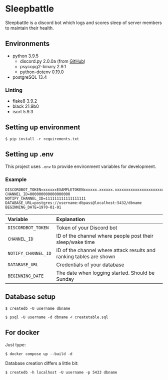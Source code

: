 # Sleepbattle

Sleepbattle is a discord bot which logs and scores sleep of server members to maintain their health.


## Environments
- python 3.9.5
  - discord.py 2.0.0a (from [GitHub](https://github.com/Rapptz/discord.py))
  - psycopg2-binary 2.9.1
  - python-dotenv 0.19.0
- postgreSQL 13.4

### Linting
- flake8 3.9.2
- black 21.9b0
- isort 5.9.3

## Setting up environment
`$ pip install -r requirements.txt`

## Setting up .env
This project uses `.env` to provide environment variables for development.

### Example
```
DISCORDBOT_TOKEN=xxxxxxEXAMPLETOKENxxxxxx.xxxxxx.xxxxxxxxxxxxxxxxxxxxxxxxxxx
CHANNEL_ID=000000000000000000
NOTIFY_CHANNEL_ID=111111111111111111
DATABASE_URL=postgres://username:dbpass@localhost:5432/dbname
BEGINNING_DATE=1970-01-01
```
|Variable|Explanation|
|:--|:--|
|`DISCORDBOT_TOKEN`|Token of your Discord bot|
|`CHANNEL_ID`|ID of the channel where people post their sleep/wake time|
|`NOTIFY_CHANNEL_ID`|ID of the channel where attack results and ranking tables are shown|
|`DATABASE_URL`|Credentials of your database|
|`BEGINNING_DATE`|The date when logging started. Should be Sunday|

## Database setup
`$ createdb -U username dbname`

`$ psql -U username -d dbname < createtable.sql`

## For docker
Just type:

`$ docker compose up --build -d`

Database creation differs a little bit:

`$ createdb -h localhost -U username -p 5433 dbname`
 
